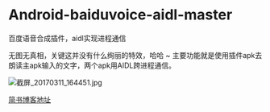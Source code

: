 # Android-baiduvoice-aidl-master
百度语音合成插件，aidl实现进程通信

无图无真相，关键这并没有什么绚丽的特效，哈哈 ~ 主要功能就是使用插件apk去朗读主apk输入的文字，两个apk用AIDL跨进程通信。

![截屏_20170311_164451.jpg](http://upload-images.jianshu.io/upload_images/2018489-0e9189df33985d54.jpg?imageMogr2/auto-orient/strip%7CimageView2/2/w/1240)

[简书博客地址](http://www.jianshu.com/p/0b77b1570ff8 "送我去")